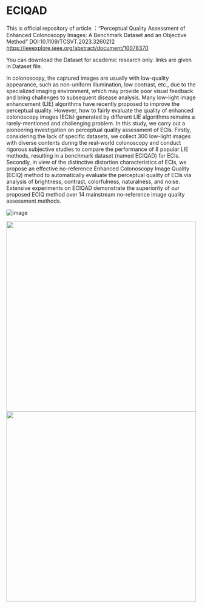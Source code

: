 # ECIQAD
This is official repository of article ：“Perceptual Quality Assessment of Enhanced Colonoscopy Images: A Benchmark Dataset and an Objective Method” DOI:10.1109/TCSVT.2023.3260212
https://ieeexplore.ieee.org/abstract/document/10078370

You can download the Dataset for academic research only.
links are given in Dataset file.

In colonoscopy, the captured images are usually with low-quality appearance, such as non-uniform illumination, low contrast, etc., due to the specialized imaging environment, which may provide poor visual feedback and bring challenges to subsequent disease analysis. Many low-light image enhancement (LIE) algorithms have recently proposed to improve the perceptual quality. However, how to fairly evaluate the quality of enhanced colonoscopy images (ECIs) generated by different LIE algorithms remains a rarely-mentioned and challenging problem. In this study, we carry out a pioneering investigation on perceptual quality assessment of ECIs. Firstly, considering the lack of specific datasets, we collect 300 low-light images with diverse contents during the real-world colonoscopy and conduct rigorous subjective studies to compare the performance of 8 popular LIE methods, resulting in a benchmark dataset (named ECIQAD) for ECIs. Secondly, in view of the distinctive distortion characteristics of ECIs, we propose an effective no-reference Enhanced Colonoscopy Image Quality (ECIQ) method to automatically evaluate the perceptual quality of ECIs via analysis of brightness, contrast, colorfulness, naturalness, and noise. Extensive experiments on ECIQAD demonstrate the superiority of our proposed ECIQ method over 14 mainstream no-reference image quality assessment methods.

![image](https://user-images.githubusercontent.com/72659127/232368226-ca6c329b-3b05-46fc-b553-378b54fc8886.png)



<img src="https://user-images.githubusercontent.com/72659127/232368296-94db194b-0abe-45d6-9f32-e89996d2f142.png" width="500" />

<img src="https://user-images.githubusercontent.com/72659127/232368350-31387e9b-8b3e-4172-a4e6-0bb2e61298b7.png" width="500" />



